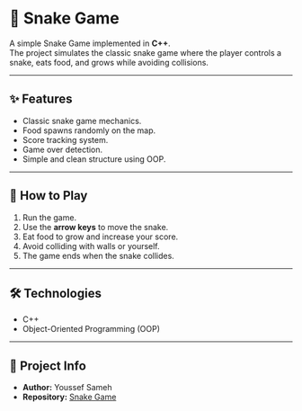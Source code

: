 # 🐍 Snake Game

A simple Snake Game implemented in **C++**.  
The project simulates the classic snake game where the player controls a snake, eats food, and grows while avoiding collisions.

---

## ✨ Features
- Classic snake game mechanics.
- Food spawns randomly on the map.
- Score tracking system.
- Game over detection.
- Simple and clean structure using OOP.

---

## 🚀 How to Play
1. Run the game.
2. Use the **arrow keys** to move the snake.
3. Eat food to grow and increase your score.
4. Avoid colliding with walls or yourself.
5. The game ends when the snake collides.

---

## 🛠️ Technologies
- C++
- Object-Oriented Programming (OOP)

---

## 📌 Project Info
- **Author:** Youssef Sameh  
- **Repository:** [Snake Game](https://github.com/youssef-sameh4/Snake-Game-)


